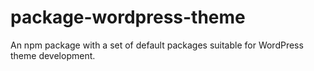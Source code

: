 # package-wordpress-theme
An npm package with a set of default packages suitable for WordPress theme development.
